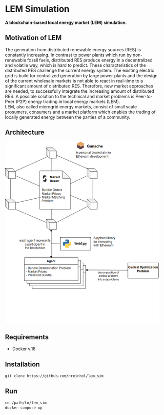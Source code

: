 # LEM Simulation
**A blockchain-based local energy market (LEM) simulation.**

## Motivation of LEM
The generation from distributed renewable energy sources (RES) is constantly increasing. In contrast to power plants which run by non-renewable fossil fuels, distributed RES produce energy in a decentralized and volatile way, which is hard to predict. These characteristics of the distributed RES challenge the current energy system. The existing electric grid is build for centralized generation by large power plants and the design of the current wholesale markets is not able to react in real-time to a significant amount of distributed RES. Therefore, new market approaches are needed, to successfully integrate the increasing amount of distributed RES. A possible solution to the technical and market problems is Peer-to-Peer (P2P) energy trading in local energy markets (LEM).  
LEM, also called microgrid energy markets, consist of small scale prosumers, consumers and a market platform which enables the trading of locally generated energy between the parties of a community.

## Architecture

![](.img/platform_architecture.png)

## Requirements
* Docker v.18

## Installation
```
git clone https://github.com/nreinhol/lem_sim
```

## Run
```
cd /path/to/lem_sim
docker-compose up
```
